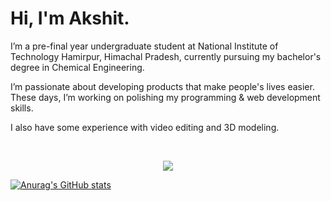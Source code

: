 <h1>Hi, I'm Akshit.</h1>

I’m a pre-final year undergraduate student at National Institute of Technology Hamirpur, Himachal Pradesh, currently pursuing my bachelor's degree in Chemical Engineering. 

I’m passionate about developing products that make people's lives easier. These days, I’m working on polishing my programming & web development skills.

I also have some experience with video editing and 3D modeling.


‎


<!--   GitHub Readme Stats -->

<!-- ![Akshit's GitHub stats](https://github-readme-stats.vercel.app/api?username=akshzyx&count_private=true&show_icons=true&theme=dark)

<p align="center"> <img Src="http://github-readme-streak-stats.vercel.com?user=akshzyx&theme=dark&" /> -->


[<p href="https://github.com/anuraghazra/github-readme-stats" align="center"><img align="center" src="https://github-readme-stats.vercel.app/api/top-langs/?username=akshzyx&layout=compact&theme=dark" /></p>](https://github.com/akshzyx)


[![Anurag's GitHub stats](https://github-readme-stats.vercel.app/api?username=anuraghazra)](https://github.com/anuraghazra/github-readme-stats)
